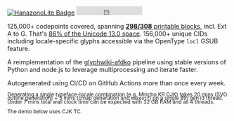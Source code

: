 [![HanazonoLite Badge](https://github.com/Radically/HanazonoLite/actions/workflows/generate-fonts-release.yml/badge.svg)](https://github.com/Radically/HanazonoLite) <iframe src="https://ghbtns.com/github-btn.html?user=radically&repo=hanazonolite&type=star&count=true" frameborder="0" scrolling="0" width="150" height="20" title="GitHub"></iframe>

125,000+ codepoints covered, spanning [**298/308** printable blocks](block_allocation.csv), incl.
Ext A to G. That's [86% of the Unicode 13.0 space](https://github.com/Radically/HanazonoLite/wiki/Unicode-Coverage-Statistics). 156,000+ unique CIDs
including locale-specific glyphs accessible via the OpenType `locl` GSUB
feature.

A reimplementation of the [glyphwiki-afdko](http://kanji-database.sourceforge.net/fonts/hanazono.html) pipeline using stable versions of Python and node.js to leverage multiprocessing and iterate faster.

Autogenerated using CI/CD on GitHub Actions more than once every week.

<sub style="line-height: 0.5rem;">Generating a single typeface-locale combination (e.g. Mincho KR CJK) takes 20 mins (SVG outline generation) + 5 mins (cmap generation and `makeotf`) on a single 8th gen i3 thread. Under 7 mins total wall clock time can be expected with 32 GB RAM and all 4 threads.</sub>

<sub style="line-height: 0.5rem;">The demo below uses CJK TC.</sub>

